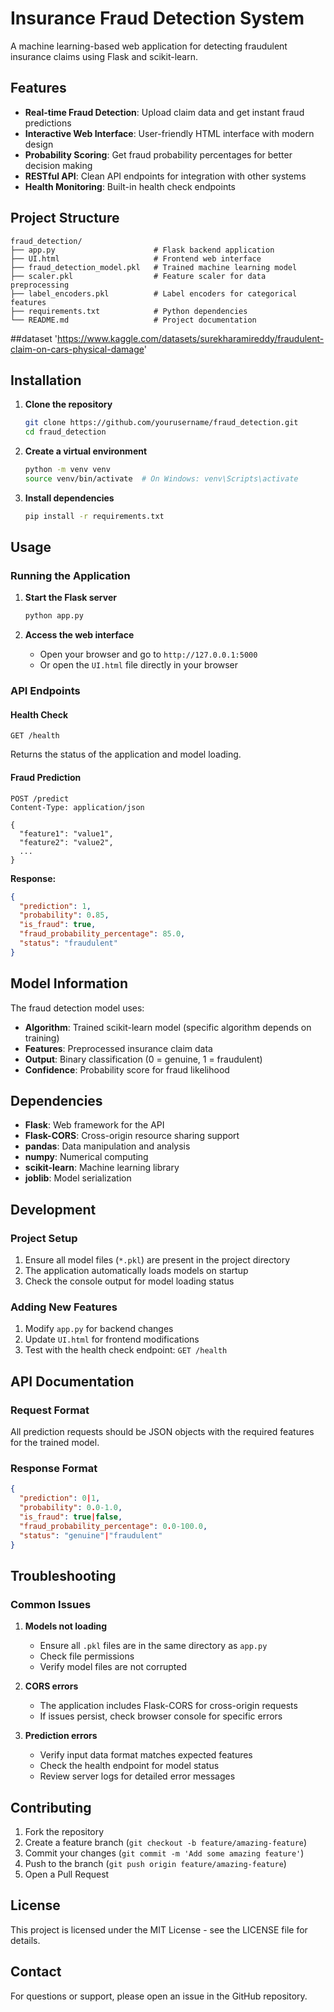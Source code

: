 # Insurance Fraud Detection System

A machine learning-based web application for detecting fraudulent insurance claims using Flask and scikit-learn.

## Features

- **Real-time Fraud Detection**: Upload claim data and get instant fraud predictions
- **Interactive Web Interface**: User-friendly HTML interface with modern design
- **Probability Scoring**: Get fraud probability percentages for better decision making
- **RESTful API**: Clean API endpoints for integration with other systems
- **Health Monitoring**: Built-in health check endpoints

## Project Structure

```
fraud_detection/
├── app.py                      # Flask backend application
├── UI.html                     # Frontend web interface
├── fraud_detection_model.pkl   # Trained machine learning model
├── scaler.pkl                  # Feature scaler for data preprocessing
├── label_encoders.pkl          # Label encoders for categorical features
├── requirements.txt            # Python dependencies
└── README.md                   # Project documentation
```
##dataset
'https://www.kaggle.com/datasets/surekharamireddy/fraudulent-claim-on-cars-physical-damage'




## Installation

1. **Clone the repository**
   ```bash
   git clone https://github.com/yourusername/fraud_detection.git
   cd fraud_detection
   ```

2. **Create a virtual environment**
   ```bash
   python -m venv venv
   source venv/bin/activate  # On Windows: venv\Scripts\activate
   ```

3. **Install dependencies**
   ```bash
   pip install -r requirements.txt
   ```

## Usage

### Running the Application

1. **Start the Flask server**
   ```bash
   python app.py
   ```

2. **Access the web interface**
   - Open your browser and go to `http://127.0.0.1:5000`
   - Or open the `UI.html` file directly in your browser

### API Endpoints

#### Health Check
```http
GET /health
```
Returns the status of the application and model loading.

#### Fraud Prediction
```http
POST /predict
Content-Type: application/json

{
  "feature1": "value1",
  "feature2": "value2",
  ...
}
```

**Response:**
```json
{
  "prediction": 1,
  "probability": 0.85,
  "is_fraud": true,
  "fraud_probability_percentage": 85.0,
  "status": "fraudulent"
}
```

## Model Information

The fraud detection model uses:
- **Algorithm**: Trained scikit-learn model (specific algorithm depends on training)
- **Features**: Preprocessed insurance claim data
- **Output**: Binary classification (0 = genuine, 1 = fraudulent)
- **Confidence**: Probability score for fraud likelihood

## Dependencies

- **Flask**: Web framework for the API
- **Flask-CORS**: Cross-origin resource sharing support
- **pandas**: Data manipulation and analysis
- **numpy**: Numerical computing
- **scikit-learn**: Machine learning library
- **joblib**: Model serialization

## Development

### Project Setup
1. Ensure all model files (`*.pkl`) are present in the project directory
2. The application automatically loads models on startup
3. Check the console output for model loading status

### Adding New Features
1. Modify `app.py` for backend changes
2. Update `UI.html` for frontend modifications
3. Test with the health check endpoint: `GET /health`

## API Documentation

### Request Format
All prediction requests should be JSON objects with the required features for the trained model.

### Response Format
```json
{
  "prediction": 0|1,
  "probability": 0.0-1.0,
  "is_fraud": true|false,
  "fraud_probability_percentage": 0.0-100.0,
  "status": "genuine"|"fraudulent"
}
```

## Troubleshooting

### Common Issues

1. **Models not loading**
   - Ensure all `.pkl` files are in the same directory as `app.py`
   - Check file permissions
   - Verify model files are not corrupted

2. **CORS errors**
   - The application includes Flask-CORS for cross-origin requests
   - If issues persist, check browser console for specific errors

3. **Prediction errors**
   - Verify input data format matches expected features
   - Check the health endpoint for model status
   - Review server logs for detailed error messages

## Contributing

1. Fork the repository
2. Create a feature branch (`git checkout -b feature/amazing-feature`)
3. Commit your changes (`git commit -m 'Add some amazing feature'`)
4. Push to the branch (`git push origin feature/amazing-feature`)
5. Open a Pull Request

## License

This project is licensed under the MIT License - see the LICENSE file for details.

## Contact

For questions or support, please open an issue in the GitHub repository.
